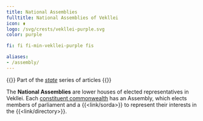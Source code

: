 ```yaml
---
title: National Assemblies
fulltitle: National Assemblies of Vekllei
icon: ⚱️
logo: /svg/crests/vekllei-purple.svg
color: purple

fi: fi fi-min-vekllei-purple fis

aliases:
- /assembly/
---
```

{{<note series>}}
 Part of the *[state](/state/)* series of articles
{{</note>}}

The <span class="fi fi-min-vekllei-purple fis"></span> **National Assemblies** are lower houses of elected representatives in Vekllei. Each [constituent commonwealth](/constituents/) has an Assembly, which elects members of parliament and a {{<link/sorda>}} to represent their interests in the {{<link/directory>}}.


